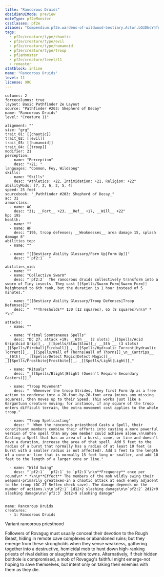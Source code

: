 ```yaml
---
title: "Rancorous Druids"
obsidianUIMode: preview
noteType: pf2eMonster
cssClasses: pf2e
aliases: "Compendium.pf2e.wardens-of-wildwood-bestiary.Actor.bO3DhcY4fumsjnW4" 
tags:
  - pf2e/creature/type/chaotic
  - pf2e/creature/type/evil
  - pf2e/creature/type/humanoid
  - pf2e/creature/type/troop
  - pf2eMonster
  - pf2e/creature/level/11
  - remaster
statblock: inline
name: "Rancorous Druids"
level: 11
license: ORC
---
```


```statblock
columns: 2
forcecolumns: true
layout: Basic Pathfinder 2e Layout
source: "Pathfinder #203: Shepherd of Decay"
name: "Rancorous Druids"
level: "Creature 11"

alignment: ""
size: "grg"
trait_01: [[chaotic]]
trait_02: [[evil]]
trait_03: [[humanoid]]
trait_04: [[troop]]
modifier: 21
perception:
  - name: "Perception"
    desc: "+21; "
languages: "Common, Fey, Wildsong"
skills:
  - name: "Skills"
    desc: "Athletics: +22, Intimidation: +21, Religion: +22"
abilityMods: [7, 2, 6, 2, 5, 4]
speed: 25 feet
sourcebook: "_Pathfinder #203: Shepherd of Decay_"
ac: 31
armorclass:
  - name: AC
    desc: "31; __Fort__ +23, __Ref__ +17, __Will__ +22"
hp: 195
health:
  - name: ""
  - name: HP
    desc: "195, troop defenses; __Weaknesses__ area damage 15, splash damage 8"
abilities_top:
  - name: ""

  - name: "[[Bestiary Ability Glossary/Form Up|Form Up]]"
    desc: "`pf2:1`  "

abilities_mid:
  - name: ""
  - name: "Collective Swarm"
    desc: "`pf2:2`  The rancorous druids collectively transform into a swarm of Tiny insects. They cast [[Spells/Swarm Form|Swarm Form]] heightened to 6th rank, but the duration is 1 hour instead of 5 minutes."

  - name: "[[Bestiary Ability Glossary/Troop Defenses|Troop Defenses]]"
    desc: "  **Thresholds** 130 (12 squares), 65 (8 squares)\n\n* * *\n"

attacks:
  - name: ""

  - name: "Primal Spontaneous Spells"
    desc: "DC 27, attack +19; __6th __ (2 slots) _[[Spells/Acid Grip|Acid Grip]]_, _[[Spells/Slow|Slow]]_; __5th __ (3 slots) _[[Spells/Fireball|Fireball]]_, _[[Spells/Hydraulic Torrent|Hydraulic Torrent]]_, _[[Spells/Wall of Thorns|Wall of Thorns]]_\n__Cantrips__  __(6th)__ _[[Spells/Detect Magic|Detect Magic]]_, _[[Spells/Frostbite|Frostbite]]_, _[[Spells/Light|Light]]_"

  - name: "Rituals"
    desc: "_[[Spells/Blight|Blight (Doesn't Require Secondary Casters)]]_"

  - name: "Troop Movement"
    desc: "  Whenever the troop Strides, they first Form Up as a free action to condense into a 20-foot-by-20-foot area (minus any missing squares), then moves up to their Speed. This works just like a Gargantuan creature moving; for instance, if any square of the troop enters difficult terrain, the extra movement cost applies to the whole troop."

  - name: "Troop Spellcasting"
    desc: "  When the rancorous priesthood Casts a Spell, their constituent members combine their efforts into casting a more powerful version of the spell than any one member could achieve alone.\n\nWhen Casting a Spell that has an area of a burst, cone, or line and doesn't have a duration, increase the area of that spell. Add 5 feet to the radius of a burst that normally has a radius of at least 10 feet (a burst with a smaller radius is not affected). Add 5 feet to the length of a cone or line that is normally 15 feet long or smaller, and add 10 feet to the length of a larger cone or line."

  - name: "Wild Swing"
    desc: "`pf2:1`  `pf2:1` to `pf2:3`\n\n**Frequency** once per round\n* * *\n\n**Effect** The members of the mob wildly swing their weapons-primarily greataxes-in a chaotic attack at each enemy adjacent to the troop (DC 27 Reflex check save). The damage depends on the number of actions.\n\n`pf2:1` 1d12+2 slashing damage\n\n`pf2:2` 2d12+9 slashing damage\n\n`pf2:3` 3d12+9 slashing damage"
 
```

```encounter-table
name: Rancorous Druids
creatures:
  - 1: Rancorous Druids
```


Variant rancorous priesthood

Followers of Rovagug must usually conceal their devotion to the Rough Beast, hiding in remote cave complexes or abandoned ruins; but they emerge from these strongholds when they sense weakness, gathering together into a destructive, homicidal mob to hunt down high-ranking priests of rival deities or slaughter entire towns. Alternatively, if their hidden bolthole is compromised, a mob of Rovagug's faithful might emerge-not hoping to save themselves, but intent only on taking their enemies with them as they die.
